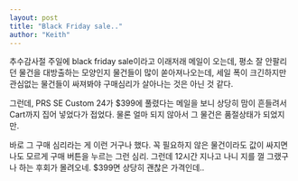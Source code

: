 ```yaml
---
layout: post
title: "Black Friday sale.."
author: "Keith"
---
```



추수감사절 주일에 black friday sale이라고 이래저래 메일이 오는데, 평소 잘 안팔리던 물건을 대방출하는 모양인지 물건들이 많이 쏟아져나오는데, 세일 폭이 크긴하지만 관심없는 물건들이 싸져봐야 구매심리가 살아나는 것은 아닌 것 같다.




그런데, PRS SE Custom 24가 $399에 풀렸다는 메일을 보니 상당히 맘이 흔들려서 Cart까지 집어 넣었다가 접었다. 물론 얼마 되지 않아서 그 물건은 품절상태가 되었지만.




바로 그 구매 심리라는 게 이런 거구나 했다. 꼭 필요하지 않은 물건이라도 값이 싸지면 나도 모르게 구매 버튼을 누르는 그런 심리. 그런데 12시간 지나고 나니 지를 껄 그랬구나 하는 후회가 몰려오네. $399면 상당히 괜찮은 가격인데..





